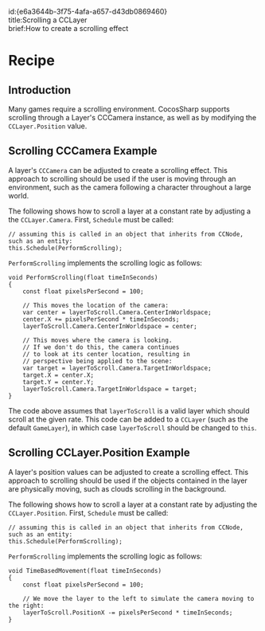 id:{e6a3644b-3f75-4afa-a657-d43db0869460}  
title:Scrolling a CCLayer  
brief:How to create a scrolling effect  

# Recipe

## Introduction

Many games require a scrolling environment. CocosSharp supports scrolling through a Layer's CCCamera instance, as well as by modifying the ```CCLayer.Position``` value.

## Scrolling CCCamera Example

A layer's `CCCamera` can be adjusted to create a scrolling effect. This approach to scrolling should be used if the user is moving through an environment, such as the camera following a character throughout a large world.

The following shows how to scroll a layer at a constant rate by adjusting a the `CCLayer.Camera`. First, `Schedule` must be called:

```
// assuming this is called in an object that inherits from CCNode, such as an entity:
this.Schedule(PerformScrolling);
```

`PerformScrolling` implements the scrolling logic as follows:

```
void PerformScrolling(float timeInSeconds)
{
	const float pixelsPerSecond = 100;

	// This moves the location of the camera:
	var center = layerToScroll.Camera.CenterInWorldspace;
	center.X += pixelsPerSecond * timeInSeconds;
	layerToScroll.Camera.CenterInWorldspace = center;

	// This moves where the camera is looking.
	// If we don't do this, the camera continues
	// to look at its center location, resulting in
	// perspective being applied to the scene:
	var target = layerToScroll.Camera.TargetInWorldspace;
	target.X = center.X;
	target.Y = center.Y;
	layerToScroll.Camera.TargetInWorldspace = target;
}
```
The code above assumes that `layerToScroll` is a valid layer which should scroll at the given rate. This code can be added to a `CCLayer` (such as the default `GameLayer`), in which case `layerToScroll` should be changed to `this`.

## Scrolling CCLayer.Position Example

A layer's position values can be adjusted to create a scrolling effect. This approach to scrolling should be used if the objects contained in the layer are physically moving, such as clouds scrolling in the background.

The following shows how to scroll a layer at a constant rate by adjusting the `CCLayer.Position`. First, `Schedule` must be called:

```
// assuming this is called in an object that inherits from CCNode, such as an entity:
this.Schedule(PerformScrolling);
```

`PerformScrolling` implements the scrolling logic as follows:

```
void TimeBasedMovement(float timeInSeconds)
{
	const float pixelsPerSecond = 100;

    // We move the layer to the left to simulate the camera moving to the right:
	layerToScroll.PositionX -= pixelsPerSecond * timeInSeconds;
}
```
